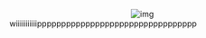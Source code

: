 ⠀ ⠀ ⠀ ⠀⠀ ⠀ ⠀⠀ ⠀ ⠀ ⠀ ⠀ ⠀ ⠀⠀ ⠀ ![img](https://i.imgur.com/deuKyjM.png) 
wiiiiiiiiiiippppppppppppppppppppppppppppppppp
